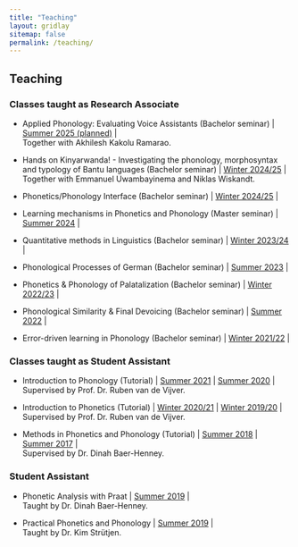 ```yaml
---
title: "Teaching"
layout: gridlay
sitemap: false
permalink: /teaching/
---
```


## Teaching
### Classes taught as Research Associate
* Applied Phonology: Evaluating Voice Assistants (Bachelor seminar) &#124; 
[Summer 2025 (planned)](https://lsf.hhu.de/qisserver/rds?state=verpublish&status=init&vmfile=no&publishid=263872&moduleCall=webInfo&publishConfFile=webInfo&publishSubDir=veranstaltung) &#124; <br/> 
Together with Akhilesh Kakolu Ramarao.

* Hands on Kinyarwanda! - Investigating the phonology, morphosyntax and typology
 of Bantu languages (Bachelor seminar) &#124; [Winter 2024/25](https://lsf.hhu.de/qisserver/rds?state=verpublish&status=init&vmfile=no&publishid=258736&moduleCall=webInfo&publishConfFile=webInfo&publishSubDir=veranstaltung) &#124; Together with Emmanuel Uwambayinema and Niklas Wiskandt.

* Phonetics/Phonology Interface (Bachelor seminar) &#124; [Winter 2024/25](https://lsf.hhu.de/qisserver/rds?state=verpublish&status=init&vmfile=no&moduleCall=webInfo&publishConfFile=webInfo&publishSubDir=veranstaltung&veranstaltung.veranstid=258854) &#124; <br/>

* Learning mechanisms in Phonetics and Phonology (Master seminar) &#124; [Summer 2024](https://lsf.hhu.de/qisserver/rds?state=verpublish&status=init&vmfile=no&publishid=250641&moduleCall=webInfo&publishConfFile=webInfo&publishSubDir=veranstaltung) &#124; <br/>

* Quantitative methods in Linguistics (Bachelor seminar) &#124; [Winter 2023/24](https://lsf.hhu.de/qisserver/rds?state=verpublish&publishContainer=lectureContainer&publishid=246390) &#124; <br/>

* Phonological Processes of German (Bachelor seminar) &#124; [Summer 2023](https://lsf.hhu.de/qisserver/rds?state=verpublish&status=init&vmfile=no&publishid=238946&moduleCall=webInfo&publishConfFile=webInfo&publishSubDir=veranstaltung) &#124; <br/>

* Phonetics & Phonology of Palatalization (Bachelor seminar) &#124; [Winter 2022/23](https://lsf.hhu.de/qisserver/rds?state=verpublish&status=init&vmfile=no&publishid=234345&moduleCall=webInfo&publishConfFile=webInfo&publishSubDir=veranstaltung) &#124; <br/>

* Phonological Similarity & Final Devoicing (Bachelor seminar) &#124; [Summer 2022](https://lsf.hhu.de/qisserver/rds?state=verpublish&status=init&vmfile=no&publishid=227707&moduleCall=webInfo&publishConfFile=webInfo&publishSubDir=veranstaltung) &#124; <br/>

* Error-driven learning in Phonology (Bachelor seminar) &#124; [Winter 2021/22](https://lsf.hhu.de/qisserver/rds?state=verpublish&status=init&vmfile=no&publishid=221018&moduleCall=webInfo&publishConfFile=webInfo&publishSubDir=veranstaltung) &#124; <br/>


### Classes taught as Student Assistant
* Introduction to Phonology (Tutorial) &#124; [Summer 2021](https://lsf.hhu.de/qisserver/rds?state=verpublish&status=init&vmfile=no&publishid=200392&moduleCall=webInfo&publishConfFile=webInfo&publishSubDir=veranstaltung) &vert; [Summer 2020](https://lsf.hhu.de/qisserver/rds?state=verpublish&status=init&vmfile=no&publishid=188057&moduleCall=webInfo&publishConfFile=webInfo&publishSubDir=veranstaltung) &#124; <br/>
Supervised by Prof. Dr. Ruben van de Vijver. <br/>

* Introduction to Phonetics (Tutorial) &#124; [Winter 2020/21](https://lsf.hhu.de/qisserver/rds?state=verpublish&status=init&vmfile=no&publishid=194864&moduleCall=webInfo&publishConfFile=webInfo&publishSubDir=veranstaltung) &#124; [Winter 2019/20](https://lsf.hhu.de/qisserver/rds?state=verpublish&status=init&vmfile=no&publishid=183454&moduleCall=webInfo&publishConfFile=webInfo&publishSubDir=veranstaltung) &#124; <br/> 
Supervised by Prof. Dr. Ruben van de Vijver. <br/>


* Methods in Phonetics and Phonology (Tutorial) &#124; [Summer 2018](https://lsf.hhu.de/qisserver/rds?state=verpublish&status=init&vmfile=no&publishid=165497&moduleCall=webInfo&publishConfFile=webInfo&publishSubDir=veranstaltung) &#124; [Summer 2017](https://lsf.hhu.de/qisserver/rds?state=verpublish&status=init&vmfile=no&publishid=153487&moduleCall=webInfo&publishConfFile=webInfo&publishSubDir=veranstaltung) &#124; <br/>
Supervised by Dr. Dinah Baer-Henney. <br/>


### Student Assistant
* Phonetic Analysis with Praat &#124; [Summer 2019](https://lsf.hhu.de/qisserver/rds?state=verpublish&status=init&vmfile=no&publishid=177799&moduleCall=webInfo&publishConfFile=webInfo&publishSubDir=veranstaltung) &#124; <br/>
Taught by Dr. Dinah Baer-Henney. <br/>

* Practical Phonetics and Phonology &#124; [Summer 2019](https://lsf.hhu.de/qisserver/rds?state=verpublish&status=init&vmfile=no&publishid=177703&moduleCall=webInfo&publishConfFile=webInfo&publishSubDir=veranstaltung) &#124; <br/>
Taught by Dr. Kim Strütjen. <br/>
